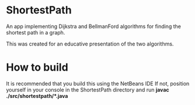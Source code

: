 ShortestPath
============

An app implementing Dijkstra and BellmanFord algorithms for finding the shortest path in a graph.

This was created for an educative presentation of the two algorithms.

How to build
============
It is recommended that you build this using the NetBeans IDE
If not, position yourself in your console in the ShortestPath directory and run
 <strong>javac ./src/shortestpath/*.java</strong>
